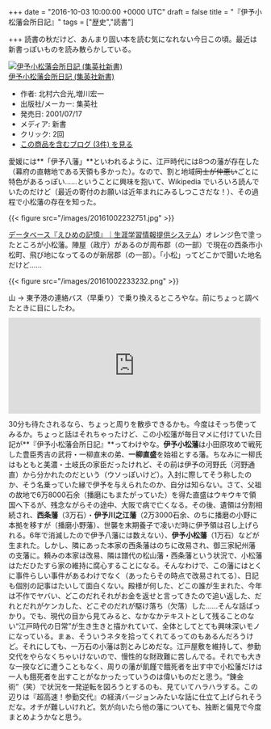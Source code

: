 
+++
date = "2016-10-03 10:00:00 +0000 UTC"
draft = false
title = "『伊予小松藩会所日記』"
tags = ["歴史","読書"]

+++
読書の秋だけど、あんまり固い本を読む気になれない今日この頃。最近は新書っぽいものを読み散らかしている。<div class="hatena-asin-detail"><a href="http://www.amazon.co.jp/exec/obidos/ASIN/4087201007/bestylesnet-22/"><img src="https://images-fe.ssl-images-amazon.com/images/I/31XHWX8XN7L._SL160_.jpg" class="hatena-asin-detail-image" alt="伊予小松藩会所日記 (集英社新書)" title="伊予小松藩会所日記 (集英社新書)"/></a><div class="hatena-asin-detail-info"><a href="http://www.amazon.co.jp/exec/obidos/ASIN/4087201007/bestylesnet-22/">伊予小松藩会所日記 (集英社新書)</a><ul><li><span class="hatena-asin-detail-label">作者:</span> 北村六合光,増川宏一</li><li><span class="hatena-asin-detail-label">出版社/メーカー:</span> 集英社</li><li><span class="hatena-asin-detail-label">発売日:</span> 2001/07/17</li><li><span class="hatena-asin-detail-label">メディア:</span> 新書</li><li> <span class="hatena-asin-detail-label">クリック</span>: 2回</li><li><a href="http://d.hatena.ne.jp/asin/4087201007/bestylesnet-22" target="_blank">この商品を含むブログ (3件) を見る</a></li></ul></div><div class="hatena-asin-detail-foot"></div></div>愛媛には**「伊予八藩」**といわれるように、江戸時代には8つの藩が存在した（幕府の直轄地である天領も多かった）。なので、割と地域<s>同士が仲悪い</s>ごとに特色があるっぽい……ということに興味を抱いて、Wikipedia でいろいろ読んでいたのだけど（最近の寄付のお願いは近年まれにみるしつこさだな！）、その過程で小松藩の存在を知った。

{{< figure src="/images/20161002232751.jpg"  >}}

<a href="http://www.i-manabi.jp/system/regionals/regionals/ecode:3/40/view/11590">データベース『えひめの記憶』｜生涯学習情報提供システム</a>）オレンジ色で塗ったところが小松藩。陣屋（政庁）があるのが周布郡（の一部）で現在の西条市小松町、飛び地になってるのが新居郡（の一部）。「小松」ってどこかで聞いた地名だけど……

{{< figure src="/images/20161002233232.png"  >}}

山 → 東予港の連絡バス（早乗り）で乗り換えるところやな。前にちょっと調べたときに目にしたわ。<iframe src="https://hatenablog-parts.com/embed?url=https%3A%2F%2Fblog.daruyanagi.jp%2Fentry%2F2016%2F08%2F23%2F060000" title="オレンジフェリーで松山～東予港 → 大阪・南港 - だるろぐ" class="embed-card embed-blogcard" scrolling="no" frameborder="0" style="display: block; width: 100%; height: 190px; max-width: 500px; margin: 10px 0px;"></iframe>30分も待たされるなら、ちょっと周りを散歩できるかも。今度はそっち使ってみるか。ちょっと話はそれちゃったけど、この小松藩が毎日マメに付けていた日記が**『伊予小松藩会所日記』**ってわけやな。**伊予小松藩**は小田原攻めで戦死した豊臣秀吉の武将・一柳直末の弟、**一柳直盛**を始祖とする藩。ちなみに一柳氏はもともと美濃・土岐氏の家臣だったけれど、その前は伊予の河野氏（河野通直）から分かれたのだという（ウソっぽいけど）。入封に際してそう称したのか、そう名乗っていた縁で伊予を与えられたのか、自分は知らない。さて、父祖の故地で6万8000石余（播磨にもまたがっていた）を得た直盛はウキウキで領国へ下るが、残念ながらその途中、大阪で病で亡くなる。その後、遺領は分割相続され、**西条藩**（3万石）・**伊予川之江藩**（2万3000石余、のちに播磨の小野に本拠を移すが（播磨小野藩）、世襲を末期養子で凌いだ時に伊予領は召し上げられる。6年で消滅したので伊予八藩には数えない）、**伊予小松藩**（1万石）などが生まれた。しかし、隣にあった本家の西条藩はのちに改易され、御三家紀州藩の支藩に。頼みの本家は改易、隣は譜代の松山藩・西条藩という状況で、小松藩はただひたすら家の維持に腐心することになる。そんなわけで、この藩にはとくに事件らしい事件があるわけでなく（あったらその時点で改易されてる）、日記も個別の記事はたいして面白くない。殿様が何した、どこの誰が生まれた、今年は不作でヤバい、どこのだれそれがお金を返せと言ってきたので追い返した、だれとだれがケンカした、どこぞのだれが駆け落ち（欠落）した……そんな話ばっかり。でも、現代の目から見てみると、なかなかテキストとして残ることのない“江戸時代の日常”が生き生きと描かれていて、全体としてとても興味深いモノになっている。まぁ、そういうネタを拾ってくれてるってのもあるんだろうけど。それにしても、一万石の小藩は割とみじめだな。江戸屋敷を維持して、参勤交代をやらなくちゃいけないので、慢性的な財政難に苦しんでる。それでも大きな一揆などに遭うこともなく、周りの藩が飢饉で餓死者を出す中で小松藩だけは一人も餓死者を出すことがなかったっていうのは偉いものだと思う。“錬金術”（笑）で状況を一発逆転を図ろうとするのも、見ていてハラハラする。この辺りは『超高速！参勤交代』の経済バージョンみたいな話に仕立て上げられそうだな。オチが難しいけれど。気が向いたら他の藩についても、独断と偏見で今度まとめようかなと思う。


